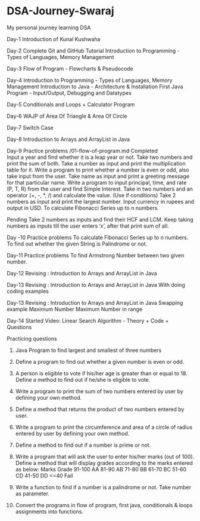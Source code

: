 # DSA-Journey-Swaraj
My personal journey learning DSA

Day-1
Introduction of Kunal Kushwaha

Day-2
Complete Git and GitHub Tutorial
Introduction to Programming - Types of Languages, Memory Management

Day-3 
Flow of Program - Flowcharts & Pseudocode

Day-4
Introduction to Programming - Types of Languages, Memory Management
Introduction to Java - Architecture & Installation
First Java Program - Input/Output, Debugging and Datatypes

Day-5
Conditionals and Loops + Calculator Program

Day-6
WAJP of Area Of Triangle & Area Of Circle 

Day-7
Switch Case

Day-8
Introduction to Arrays and ArrayList in Java

Day-9
Practice problems /01-flow-of-program.md
Completed  
Input a year and find whether it is a leap year or not.
Take two numbers and print the sum of both.
Take a number as input and print the multiplication table for it.
Write a program to print whether a number is even or odd, also take input from the user.
Take name as input and print a greeting message for that particular name.
Write a program to input principal, time, and rate (P, T, R) from the user and find Simple Interest.
Take in two numbers and an operator (+, -, *, /) and calculate the value. (Use if conditions)
Take 2 numbers as input and print the largest number.
Input currency in rupees and output in USD.
To calculate Fibonacci Series up to n numbers.

Pending
Take 2 numbers as inputs and find their HCF and LCM.
Keep taking numbers as inputs till the user enters ‘x’, after that print sum of all.

Day -10
Practice problems
To calculate Fibonacci Series up to n numbers.
To find out whether the given String is Palindrome or not.

Day-11
Practice problems
To find Armstrong Number between two given number.

Day-12
Revising : Introduction to Arrays and ArrayList in Java

Day-13
Revising : Introduction to Arrays and ArrayList in Java
With doing coding examples


Day-13
Revising : Introduction to Arrays and ArrayList in Java
Swapping example
Maximum Number
Maximum Number in range

Day-14 
Started
Video: Linear Search Algorithm - Theory + Code + Questions

Practicing questions
1. Java Program to find largest and smallest of three numbers
2. Define a program to find out whether a given number is even or odd.
3. A person is eligible to vote if his/her age is greater than or equal to 18. Define a method to find out if he/she is eligible to vote.
4. Write a program to print the sum of two numbers entered by user by defining your own method.
5. Define a method that returns the product of two numbers entered by user.
6. Write a program to print the circumference and area of a circle of radius entered by user by defining your own method.
7. Define a method to find out if a number is prime or not.
8. Write a program that will ask the user to enter his/her marks (out of 100). Define a method that will display grades according to the marks entered as below:
Marks        Grade 
91-100         AA 
81-90          AB 
71-80          BB 
61-70          BC 
51-60          CD 
41-50          DD 
<=40          Fail 

9. Write a function to find if a number is a palindrome or not. Take number as parameter.
10. Convert the programs in flow of program, first java, conditionals & loops assignments into functions. 